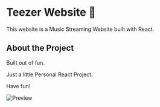 # Teezer Website 🎵

This website is a Music Streaming Website built with React.

## About the Project

Built out of fun.

Just a little Personal React Project.

Have fun!

![Preview](https://i.imgur.com/cIweW3l.png)
